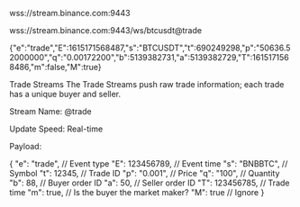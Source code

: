 wss://stream.binance.com:9443

wss://stream.binance.com:9443/ws/btcusdt@trade

{"e":"trade","E":1615171568487,"s":"BTCUSDT","t":690249298,"p":"50636.52000000","q":"0.00172200","b":5139382731,"a":5139382729,"T":1615171568486,"m":false,"M":true}

Trade Streams
The Trade Streams push raw trade information; each trade has a unique buyer and seller.

Stream Name: <symbol>@trade

Update Speed: Real-time

Payload:

{
  "e": "trade",     // Event type
  "E": 123456789,   // Event time
  "s": "BNBBTC",    // Symbol
  "t": 12345,       // Trade ID
  "p": "0.001",     // Price
  "q": "100",       // Quantity
  "b": 88,          // Buyer order ID
  "a": 50,          // Seller order ID
  "T": 123456785,   // Trade time
  "m": true,        // Is the buyer the market maker?
  "M": true         // Ignore
}
